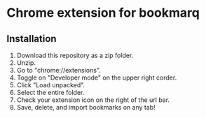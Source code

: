 # Chrome extension for bookmarq

## Installation
1. Download this repository as a zip folder.
2. Unzip.
3. Go to "chrome://extensions".
4. Toggle on "Developer mode" on the upper right corder.
5. Click "Load unpacked".
6. Select the entire folder.
7. Check your extension icon on the right of the url bar.
8. Save, delete, and import bookmarks on any tab!
